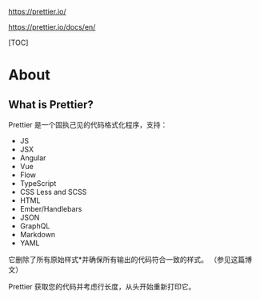 https://prettier.io/

https://prettier.io/docs/en/

[TOC]

# About

## What is Prettier?

Prettier 是一个固执己见的代码格式化程序，支持：

* JS
* JSX
* Angular
* Vue
* Flow
* TypeScript
* CSS Less and SCSS
* HTML
* Ember/Handlebars
* JSON
* GraphQL
* Markdown
* YAML

它删除了所有原始样式*并确保所有输出的代码符合一致的样式。 （参见这篇博文）

Prettier 获取您的代码并考虑行长度，从头开始重新打印它。